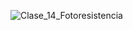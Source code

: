 ![Clase_14_Fotoresistencia](https://user-images.githubusercontent.com/36056832/223221808-ade0ab59-8d65-4f25-8fd0-24f42561bc59.png)

